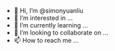 - 👋 Hi, I’m @simonyuanliu
- 👀 I’m interested in ...
- 🌱 I’m currently learning ...
- 💞️ I’m looking to collaborate on ...
- 📫 How to reach me ...

<!---
simonyuanliu/simonyuanliu is a ✨ special ✨ repository because its `README.md` (this file) appears on your GitHub profile.
You can click the Preview link to take a look at your changes.
--->
